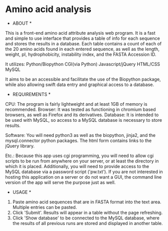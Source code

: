 # Amino acid analysis

* ABOUT *

This is a front-end amino acid attribute analysis web program.
It is a fast and simple to use interface that provides a table of info for each sequence and stores the results in a database.
Each table contains a count of each of the 20 amino acids found in each entered sequence, as well as the length, weight, pI, hydrophobicity, instability index, and the FASTA Accession ID.

It utilizes:
    Python/Biopython
    CGI(via Python)
    Javascript/jQuery
    HTML/CSS
    MySQL

It aims to be an accessible and facilitate the use of the Biopython package, while also allowing swift data entry and graphical access to a database.

* REQUIREMENTS *

CPU: The program is fairly lightweight and at least 1GB of memory is recommended.
Browser: It was tested as functioning in chromium based browsers, as well as Firefox and its derivatives.
Database: It is intended to be used with MySQL, so access to a MySQL database is necessary to store results.

Software: You will need python3 as well as the biopython, jinja2, and the mysql.connector python packages. The html form contains links to the jQuery library.

Etc.: Because this app uses cgi programming, you will need to allow cgi scripts to be run from anywhere on your server, or at least the directory in which it is placed.
	  Additionally, you will need to provide access to the MySQL database via a password script ('pw.txt').
	  If you are not interested in hosting this application on a server or do not want a GUI, the command line version of the app will serve the purpose just as well.

* USAGE *

1. Paste amino acid sequences that are in FASTA format into the text area. Multiple entries can be pasted.
2. Click 'Submit'. Results will appear in a table without the page refreshing.
3. Click 'Show database' to be connected to the MySQL database, where the results of all previous runs are stored and    displayed in another table.



